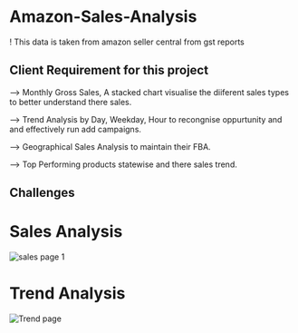 # Amazon-Sales-Analysis
! This data is taken from amazon seller central from gst reports

## Client Requirement for this project
--> Monthly Gross Sales, A stacked chart visualise the diiferent sales types to better understand there sales.

--> Trend Analysis by Day, Weekday, Hour to recongnise oppurtunity and and effectively run add campaigns.

--> Geographical Sales Analysis to maintain their FBA.

--> Top Performing products statewise and there sales trend.

## Challenges

# Sales Analysis
![sales page 1](https://github.com/SanjaySArkasali/Amazon-Sales-Analysis/assets/121194268/e31ab361-cdaa-457b-a895-b8a01477016d)

# Trend Analysis
![Trend page](https://github.com/SanjaySArkasali/Amazon-Sales-Analysis/assets/121194268/76f01ef3-65f4-4162-b6d8-989a37bb7111)



